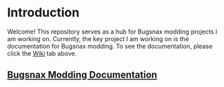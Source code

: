 <h1> Introduction </h1>
Welcome! This repository serves as a hub for Bugsnax modding projects I am working on. Currently, the key project I am working on is the documentation for Bugsnax modding. To see the documentation, please click the <a href="https://github.com/SaintBaron/Bugnsax-Modding/wiki">Wiki</a> tab above.
<h2><a href="https://github.com/SaintBaron/Bugnsax-Modding/wiki">Bugsnax Modding Documentation</a>
